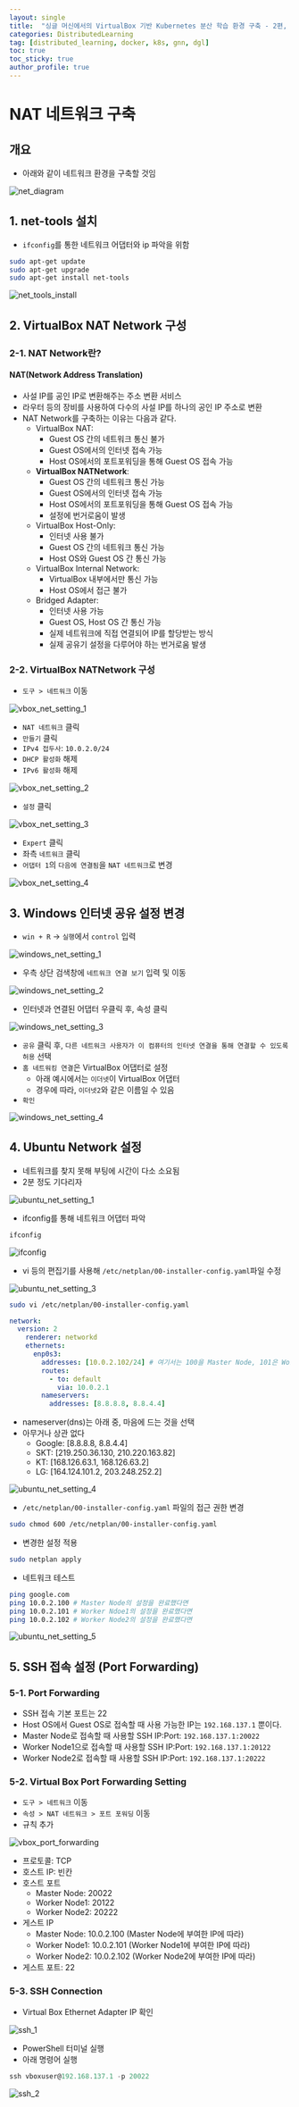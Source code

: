 ```yaml
---
layout: single
title:  "싱글 머신에서의 VirtualBox 기반 Kubernetes 분산 학습 환경 구축 - 2편, NAT 네트워크 구축"
categories: DistributedLearning
tag: [distributed_learning, docker, k8s, gnn, dgl]
toc: true
toc_sticky: true
author_profile: true
---
```


# NAT 네트워크 구축
## 개요
- 아래와 같이 네트워크 환경을 구축할 것임

![net_diagram](/images/2025-02-16-DistDGL_on_Docker_2/network_diagram.png)

## 1. net-tools 설치
- `ifconfig`를 통한 네트워크 어댑터와 ip 파악을 위함

```bash
sudo apt-get update
sudo apt-get upgrade
sudo apt-get install net-tools
```

![net_tools_install](/images/2025-02-16-DistDGL_on_Docker_2/net_tools_install.png)

## 2. VirtualBox NAT Network 구성
### 2-1. NAT Network란?
#### NAT(Network Address Translation)
- 사설 IP를 공인 IP로 변환해주는 주소 변환 서비스
- 라우터 등의 장비를 사용하여 다수의 사설 IP를 하나의 공인 IP 주소로 변환
- NAT Network를 구축하는 이유는 다음과 같다.
    - VirtualBox NAT:
        - Guest OS 간의 네트워크 통신 불가
        - Guest OS에서의 인터넷 접속 가능
        - Host OS에서의 포트포워딩을 통해 Guest OS 접속 가능
    - **VirtualBox NATNetwork**:
        - Guest OS 간의 네트워크 통신 가능
        - Guest OS에서의 인터넷 접속 가능
        - Host OS에서의 포트포워딩을 통해 Guest OS 접속 가능
        - 설정에 번거로움이 발생
    - VirtualBox Host-Only:
        - 인터넷 사용 불가
        - Guest OS 간의 네트워크 통신 가능
        - Host OS와 Guest OS 간 통신 가능
    - VirtualBox Internal Network:
        - VirtualBox 내부에서만 통신 가능
        - Host OS에서 접근 불가
    - Bridged Adapter:
        - 인터넷 사용 가능
        - Guest OS, Host OS 간 통신 가능
        - 실제 네트워크에 직접 연결되어 IP를 할당받는 방식
        - 실제 공유기 설정을 다루어야 하는 번거로움 발생

### 2-2. VirtualBox NATNetwork 구성
- `도구 > 네트워크` 이동

![vbox_net_setting_1](/images/2025-02-16-DistDGL_on_Docker_2/vbox_network_setting_1.png)

- `NAT 네트워크` 클릭
- `만들기` 클릭
- `IPv4 접두사`: `10.0.2.0/24`
- `DHCP 활성화` 해제
- `IPv6 활성화` 해제

![vbox_net_setting_2](/images/2025-02-16-DistDGL_on_Docker_2/vbox_network_setting_2.png)

- `설정` 클릭

![vbox_net_setting_3](/images/2025-02-16-DistDGL_on_Docker_2/vbox_network_setting_3.png)

- `Expert` 클릭
- 좌측 `네트워크` 클릭
- `어댑터 1`의 `다음에 연결됨`을 `NAT 네트워크`로 변경

![vbox_net_setting_4](/images/2025-02-16-DistDGL_on_Docker_2/vbox_network_setting_4.png)

## 3. Windows 인터넷 공유 설정 변경
- `win + R` → `실행`에서 `control` 입력

![windows_net_setting_1](/images/2025-02-16-DistDGL_on_Docker_2/windows_network_setting_1.png)

- 우측 상단 검색창에 `네트워크 연결 보기` 입력 및 이동

![windows_net_setting_2](/images/2025-02-16-DistDGL_on_Docker_2/windows_network_setting_2.png)

- 인터넷과 연결된 어댑터 우클릭 후, 속성 클릭

![windows_net_setting_3](/images/2025-02-16-DistDGL_on_Docker_2/windows_network_setting_3.png)

- `공유` 클릭 후, `다른 네트워크 사용자가 이 컴퓨터의 인터넷 연결을 통해 연결할 수 있도록 허용` 선택
- `홈 네트워킹 연결`은 VirtualBox 어댑터로 설정
    - 아래 예시에서는 `이더넷`이 VirtualBox 어댑터
    - 경우에 따라, `이더넷2`와 같은 이름일 수 있음
- `확인`

![windows_net_setting_4](/images/2025-02-16-DistDGL_on_Docker_2/windows_network_setting_4.png)

## 4. Ubuntu Network 설정
- 네트워크를 찾지 못해 부팅에 시간이 다소 소요됨
- 2분 정도 기다리자

![ubuntu_net_setting_1](/images/2025-02-16-DistDGL_on_Docker_2/ubuntu_network_setting_1.png)

- ifconfig를 통해 네트워크 어댑터 파악

```bash
ifconfig
```

![ifconfig](/images/2025-02-16-DistDGL_on_Docker_2/ifconfig.png)

- vi 등의 편집기를 사용해 `/etc/netplan/00-installer-config.yaml`파일 수정

![ubuntu_net_setting_3](/images/2025-02-16-DistDGL_on_Docker_2/ubuntu_network_setting_3.png)

```bash
sudo vi /etc/netplan/00-installer-config.yaml
```

```yaml
network:
  version: 2
    renderer: networkd
    ethernets:
      enp0s3:
        addresses: [10.0.2.102/24] # 여기서는 100을 Master Node, 101은 Worker Node 1, 102는 Worker Node 2로 사용
        routes:
          - to: default
            via: 10.0.2.1
        nameservers:
          addresses: [8.8.8.8, 8.8.4.4]
```

- nameserver(dns)는 아래 중, 마음에 드는 것을 선택
- 아무거나 상관 없다
    - Google: [8.8.8.8, 8.8.4.4]
    - SKT: [219.250.36.130, 210.220.163.82]
    - KT: [168.126.63.1, 168.126.63.2]
    - LG: [164.124.101.2, 203.248.252.2]

![ubuntu_net_setting_4](/images/2025-02-16-DistDGL_on_Docker_2/ubuntu_network_setting_4.png)

- `/etc/netplan/00-installer-config.yaml` 파일의 접근 권한 변경

```bash
sudo chmod 600 /etc/netplan/00-installer-config.yaml
```

- 변경한 설정 적용

```bash
sudo netplan apply
```

- 네트워크 테스트

```bash
ping google.com
ping 10.0.2.100 # Master Node의 설정을 완료했다면
ping 10.0.2.101 # Worker Ndoe1의 설정을 완료했다면
ping 10.0.2.102 # Worker Node2의 설정을 완료했다면
```

![ubuntu_net_setting_5](/images/2025-02-16-DistDGL_on_Docker_2/ubuntu_network_setting_5.png)

## 5. SSH 접속 설정 (Port Forwarding)
### 5-1. Port Forwarding
- SSH 접속 기본 포트는 22
- Host OS에서 Guest OS로 접속할 때 사용 가능한 IP는 `192.168.137.1` 뿐이다.
- Master Node로 접속할 때 사용할 SSH IP:Port: `192.168.137.1:20022`
- Worker Node1으로 접속할 때 사용할 SSH IP:Port: `192.168.137.1:20122`
- Worker Node2로 접속할 때 사용할 SSH IP:Port: `192.168.137.1:20222`

### 5-2. Virtual Box Port Forwarding Setting
- `도구 > 네트워크` 이동
- `속성 > NAT 네트워크 > 포트 포워딩` 이동
- 규칙 추가

![vbox_port_forwarding](/images/2025-02-16-DistDGL_on_Docker_2/vbox_port_forwarding_1.png)

- 프로토콜: TCP
- 호스트 IP: 빈칸
- 호스트 포트
    - Master Node: 20022
    - Worker Node1: 20122
    - Worker Node2: 20222
- 게스트 IP
    - Master Node: 10.0.2.100 (Master Node에 부여한 IP에 따라)
    - Worker Node1: 10.0.2.101 (Worker Node1에 부여한 IP에 따라)
    - Worker Node2: 10.0.2.102 (Worker Node2에 부여한 IP에 따라)
- 게스트 포트: 22

### 5-3. SSH Connection
- Virtual Box Ethernet Adapter IP 확인

![ssh_1](/images/2025-02-16-DistDGL_on_Docker_2/ssh_1.png)

- PowerShell 터미널 실행
- 아래 명령어 실행

```powershell
ssh vboxuser@192.168.137.1 -p 20022
```

![ssh_2](/images/2025-02-16-DistDGL_on_Docker_2/ssh_2.png)